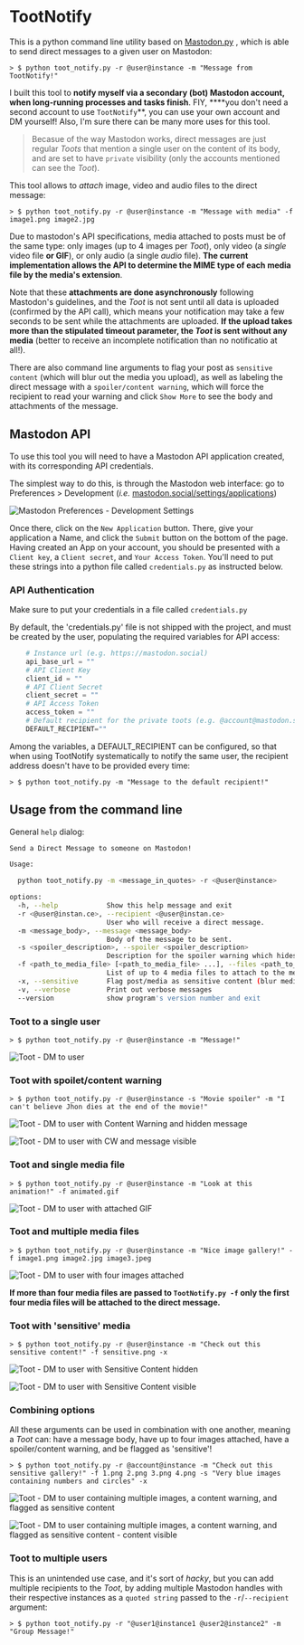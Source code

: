 # TootNotify  

This is a python command line utility based on [Mastodon.py](https://github.com/halcy/Mastodon.py) , which is able to send direct messages to a given user on Mastodon:

`> $ python toot_notify.py -r @user@instance -m "Message from TootNotify!"`

I built this tool to **notify myself via a secondary (bot) Mastodon account, when long-running processes and tasks finish**. FIY, ****you don't need a second account to use `TootNotify`**, you can use your own account and DM yourself! Also, I'm sure there can be many more uses for this tool.


>Becasue of the way Mastodon works, direct messages are just regular *Toots* that mention a single user on the content of its body, and are set to have `private` visibility (only the accounts mentioned can see the *Toot*).

This tool allows to *attach* image, video and audio files to the direct message:

`> $ python toot_notify.py -r @user@instance -m "Message with media" -f image1.png image2.jpg`
    
Due to mastodon's API specifications, media attached to posts must be of the same type: only images (up to 4 images per *Toot*), only video (a *single* video file __or GIF__), or only audio (a single *audio* file). **The current implementation allows the API to determine the MIME type of each media file by the media's extension**.

Note that these **attachments are done asynchronously** following Mastodon's guidelines, and the *Toot* is not sent until all data is uploaded (confirmed by the API call), which means your notification may take a few seconds to be sent while the attachments are uploaded. __If the upload takes more than the stipulated timeout parameter, the *Toot* is sent without any media__ (better to receive an incomplete notification than no notificatio at all!).

There are also command line arguments to flag your post as `sensitive content` (which will blur out the media you upload), as well as labeling the direct message with a `spoiler/content warning`, which will force the recipient to read your warning and click `Show More` to see the body and attachments of the message.

## Mastodon API

To use this tool you will need to have a Mastodon API application created, with its corresponding API credentials. 

The simplest way to do this, is through the Mastodon web interface: go to Preferences > Development (*i.e.* [mastodon.social/settings/applications](mastodon.social/settings/applications))

![Mastodon Preferences - Development Settings](./media/mastodon_app_credentials.png "Mastodon Prefferences - Development Settings")

Once there, click on the `New Application` button. There, give your application a Name, and click the `Submit` button on the bottom of the page. Having created an App on your account, you should be presented with a `Client key`, a `Client secret`, and `Your Access Token`. You'll need to put these strings into a python file called `credentials.py` as instructed below.

### API Authentication

Make sure to put your credentials in a file called `credentials.py`

By default, the 'credentials.py' file is not shipped with the project, and must be created by the user, populating the required variables for API access:

``` python
    # Instance url (e.g. https://mastodon.social)
    api_base_url = ""
    # API Client Key
    client_id = ""
    # API Client Secret
    client_secret = ""
    # API Access Token
    access_token = ""
    # Default recipient for the private toots (e.g. @account@mastodon.social)
    DEFAULT_RECIPIENT=""
```

Among the variables, a DEFAULT_RECIPIENT can be configured, so that when using TootNotify systematically to notify the same user, the recipient address doesn't have to be provided every time:

`> $ python toot_notify.py -m "Message to the default recipient!"`

## Usage from the command line

General `help` dialog:

``` bash
Send a Direct Message to someone on Mastodon!

Usage:

  python toot_notify.py -m <message_in_quotes> -r <@user@instance>

options:
  -h, --help            Show this help message and exit
  -r <@user@instan.ce>, --recipient <@user@instan.ce>
                        User who will receive a direct message.
  -m <message_body>, --message <message_body>
                        Body of the message to be sent.
  -s <spoiler_description>, --spoiler <spoiler_description>
                        Description for the spoiler warning which hides the message.
  -f <path_to_media_file> [<path_to_media_file> ...], --files <path_to_media_file> [<path_to_media_file> ...]
                        List of up to 4 media files to attach to the message.
  -x, --sensitive       Flag post/media as sensitive content (blur media)
  -v, --verbose         Print out verbose messages
  --version             show program's version number and exit

```


### Toot to a single user

`> $ python toot_notify.py -r @user@instance -m "Message!"`

![Toot - DM to user](./media/1-Toot_Single.png "Toot - DM to user")

### Toot with spoilet/content warning

`> $ python toot_notify.py -r @user@instance -s "Movie spoiler" -m "I can't believe Jhon dies at the end of the movie!"`

![Toot - DM to user with Content Warning and hidden message](./media/2-Toot_CW1.png "Toot - DM to user with Content Warning and hidden message")

![Toot - DM to user with CW and message visible](./media/2-Toot_CW2.png "Toot - DM to user with CW and message visible")

### Toot and single media file

`> $ python toot_notify.py -r @user@instance -m "Look at this animation!" -f animated.gif`

![Toot - DM to user with attached GIF](./media/3-Toot_GIF.png "Toot - DM to user with attached GIF")

### Toot and multiple media files

`> $ python toot_notify.py -r @user@instance -m "Nice image gallery!" -f image1.png image2.jpg image3.jpeg`

![Toot - DM to user with four images attached](./media/4-Toot_Gallery.png "Toot - DM to user with four images attached")

__If more than four media files are passed to `TootNotify.py -f` only the first four media files will be attached to the direct message.__

### Toot with 'sensitive' media

`> $ python toot_notify.py -r @user@instance -m "Check out this sensitive content!" -f sensitive.png -x`

![Toot - DM to user with Sensitive Content hidden](./media/5-Toot_Sensitive1.png "Toot - DM to user with Sensitive Content hidden")

![Toot - DM to user with Sensitive Content visible](./media/5-Toot_Sensitive2.png "Toot - DM to user with Sensitive Content visible")

### Combining options

All these arguments can be used in combination with one another, meaning a *Toot* can: have a message body, have up to four images attached, have a spoiler/content warning, and be flagged as 'sensitive'!

`> $ python toot_notify.py -r @account@instance -m "Check out this sensitive gallery!" -f 1.png 2.png 3.png 4.png -s "Very blue images containing numbers and circles" -x`

![Toot - DM to user containing multiple images, a content warning, and flagged as sensitive content](./media/6-Toot_All1.png "Toot - DM to user containing multiple images, a content warning, and flagged as sensitive content")

![Toot - DM to user containing multiple images, a content warning, and flagged as sensitive content - content visible](./media/6-Toot_All2.png "Toot - DM to user containing multiple images, a content warning, and flagged as sensitive content - content visible")

### Toot to multiple users

This is an unintended use case, and it's sort of _hacky_, but you can add multiple recipients to the *Toot*, by adding multiple Mastodon handles with their respective instances as a `quoted string` passed to the `-r`/`--recipient` argument:

`> $ python toot_notify.py -r "@user1@instance1 @user2@instance2" -m "Group Message!"`
